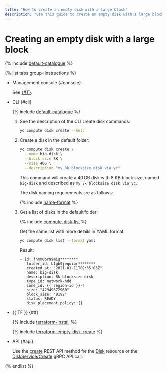 ```yaml
---
title: "How to create an empty disk with a large block"
description: "Use this guide to create an empty disk with a large block."
---
```


# Creating an empty disk with a large block


{% include [default-catalogue](../../../_includes/compute/disk-blocksize.md) %}

{% list tabs group=instructions %}

- Management console {#console}

  See [{#T}](../../../compute/operations/disk-create/empty.md).

- CLI {#cli}

  {% include [default-catalogue](../../../_includes/default-catalogue.md) %}

    1. See the description of the CLI create disk commands:

        ```bash
        yc compute disk create --help
        ```

    1. Create a disk in the default folder:

        ```bash
        yc compute disk create \
          --name big-disk \
          --block-size 8K \
          --size 40G \
          --description "my 8k blocksize disk via yc"
        ```

       This command will create a 40 GB disk with 8 KB block size, named `big-disk` and described as `my 8k blocksize disk via yc`.

       The disk naming requirements are as follows:

       {% include [name-format](../../../_includes/name-format.md) %}

    1. Get a list of disks in the default folder:

       {% include [compute-disk-list](../../../_includes/compute/disk-list.md) %}

       Get the same list with more details in YAML format:

        ```bash
        yc compute disk list --format yaml
        ```

        Result:
        ```text
        - id: fhmm0br99mig********
           folder_id: b1gb9jeqoior********
           created_at: "2021-01-11T09:35:05Z"
           name: big-disk
           description: 8k blocksize disk
           type_id: network-hdd
           zone_id: {{ region-id }}-a
           size: "42949672960"
           block_size: "8192"
           status: READY
           disk_placement_policy: {}
        ```

- {{ TF }} {#tf}

  {% include [terraform-install](../../../_includes/terraform-install.md) %}

  {% include [terraform-empty-disk-create](../../../_includes/compute/terraform-empty-disk-create.md) %}

- API {#api}

  Use the [create](../../api-ref/Disk/create.md) REST API method for the [Disk](../../api-ref/Disk/index.md) resource or the [DiskService/Create](../../api-ref/grpc/disk_service.md#Create) gRPC API call.

{% endlist %}
